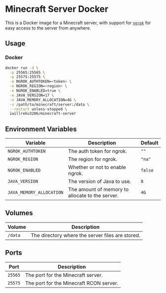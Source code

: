 # Minecraft Server Docker

This is a Docker image for a Minecraft server, with support for [`ngrok`](https://ngrok.com/) for easy access to the server from anywhere.

## Usage

### Docker

```bash
docker run -d \
  -p 25565:25565 \
  -p 25575:25575 \
  -e NGROK_AUTHTOKEN=<token> \
  -e NGROK_REGION=<region> \
  -e NGROK_ENABLED=true \
  -e JAVA_VERSION=17 \
  -e JAVA_MEMORY_ALLOCATION=4G \
  -v /path/to/minecraft/server:/data \
  --restart unless-stopped \
  iwillreku3206/minecraft-server
```

## Environment Variables
| Variable | Description | Default |
| --- | --- | --- |
| `NGROK_AUTHTOKEN` | The auth token for ngrok. | `""` |
| `NGROK_REGION` | The region for ngrok. | `"na"` |
| `NGROK_ENABLED` | Whether or not to enable ngrok. | `false` |
| `JAVA_VERSION` | The version of Java to use. | `8` |
| `JAVA_MEMORY_ALLOCATION` | The amount of memory to allocate to the server. | `4G` |

## Volumes
| Volume | Description |
| --- | --- |
| `/data` | The directory where the server files are stored. |

## Ports
| Port | Description |
| --- | --- |
| `25565` | The port for the Minecraft server. |
| `25575` | The port for the Minecraft RCON server. |
